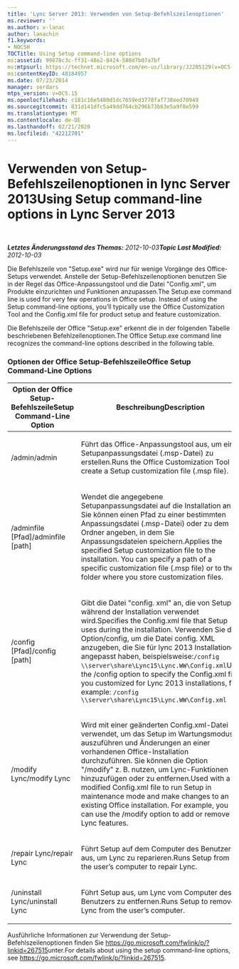 ```yaml
---
title: 'Lync Server 2013: Verwenden von Setup-Befehlszeilenoptionen'
ms.reviewer: ''
ms.author: v-lanac
author: lanachin
f1.keywords:
- NOCSH
TOCTitle: Using Setup command-line options
ms:assetid: 99878c3c-ff31-48e2-8424-580d7b07a7bf
ms:mtpsurl: https://technet.microsoft.com/en-us/library/JJ205129(v=OCS.15)
ms:contentKeyID: 48184957
ms.date: 07/23/2014
manager: serdars
mtps_version: v=OCS.15
ms.openlocfilehash: c181c16e5480d1dc7659ed3778faf738eed70949
ms.sourcegitcommit: 831d141dfc5a49dd764cb296b73b63e5a9f8e599
ms.translationtype: MT
ms.contentlocale: de-DE
ms.lasthandoff: 02/21/2020
ms.locfileid: "42212701"
---
```

<div data-xmlns="http://www.w3.org/1999/xhtml">

<div class="topic" data-xmlns="http://www.w3.org/1999/xhtml" data-msxsl="urn:schemas-microsoft-com:xslt" data-cs="https://msdn.microsoft.com/">

<div data-asp="https://msdn2.microsoft.com/asp">

# <a name="using-setup-command-line-options-in-lync-server-2013"></a><span data-ttu-id="13c95-102">Verwenden von Setup-Befehlszeilenoptionen in lync Server 2013</span><span class="sxs-lookup"><span data-stu-id="13c95-102">Using Setup command-line options in Lync Server 2013</span></span>

</div>

<div id="mainSection">

<div id="mainBody">

<span> </span>

<span data-ttu-id="13c95-103">_**Letztes Änderungsstand des Themas:** 2012-10-03_</span><span class="sxs-lookup"><span data-stu-id="13c95-103">_**Topic Last Modified:** 2012-10-03_</span></span>

<span data-ttu-id="13c95-p101">Die Befehlszeile von "Setup.exe" wird nur für wenige Vorgänge des Office-Setups verwendet. Anstelle der Setup-Befehlszeilenoptionen benutzen Sie in der Regel das Office-Anpassungstool und die Datei "Config.xml", um Produkte einzurichten und Funktionen anzupassen.</span><span class="sxs-lookup"><span data-stu-id="13c95-p101">The Setup.exe command line is used for very few operations in Office setup. Instead of using the Setup command-line options, you’ll typically use the Office Customization Tool and the Config.xml file for product setup and feature customization.</span></span>

<span data-ttu-id="13c95-106">Die Befehlszeile der Office "Setup.exe" erkennt die in der folgenden Tabelle beschriebenen Befehlzeilenoptionen.</span><span class="sxs-lookup"><span data-stu-id="13c95-106">The Office Setup.exe command line recognizes the command-line options described in the following table.</span></span>

### <a name="office-setup-command-line-options"></a><span data-ttu-id="13c95-107">Optionen der Office Setup-Befehlszeile</span><span class="sxs-lookup"><span data-stu-id="13c95-107">Office Setup Command-Line Options</span></span>

<table>
<colgroup>
<col style="width: 50%" />
<col style="width: 50%" />
</colgroup>
<thead>
<tr class="header">
<th><span data-ttu-id="13c95-108">Option der Office Setup-Befehlszeile</span><span class="sxs-lookup"><span data-stu-id="13c95-108">Setup Command-Line Option</span></span></th>
<th><span data-ttu-id="13c95-109">Beschreibung</span><span class="sxs-lookup"><span data-stu-id="13c95-109">Description</span></span></th>
</tr>
</thead>
<tbody>
<tr class="odd">
<td><p><span data-ttu-id="13c95-110">/admin</span><span class="sxs-lookup"><span data-stu-id="13c95-110">/admin</span></span></p></td>
<td><p><span data-ttu-id="13c95-111">Führt das Office-Anpassungstool aus, um eine Setupanpassungsdatei (.msp-Datei) zu erstellen.</span><span class="sxs-lookup"><span data-stu-id="13c95-111">Runs the Office Customization Tool to create a Setup customization file (.msp file).</span></span></p></td>
</tr>
<tr class="even">
<td><p><span data-ttu-id="13c95-112">/adminfile [Pfad]</span><span class="sxs-lookup"><span data-stu-id="13c95-112">/adminfile [path]</span></span></p></td>
<td><p><span data-ttu-id="13c95-p102">Wendet die angegebene Setupanpassungsdatei auf die Installation an. Sie können einen Pfad zu einer bestimmten Anpassungsdatei (.msp-Datei) oder zu dem Ordner angeben, in dem Sie Anpassungsdateien speichern.</span><span class="sxs-lookup"><span data-stu-id="13c95-p102">Applies the specified Setup customization file to the installation. You can specify a path of a specific customization file (.msp file) or to the folder where you store customization files.</span></span></p></td>
</tr>
<tr class="odd">
<td><p><span data-ttu-id="13c95-115">/config [Pfad]</span><span class="sxs-lookup"><span data-stu-id="13c95-115">/config [path]</span></span></p></td>
<td><p><span data-ttu-id="13c95-116">Gibt die Datei "config. xml" an, die von Setup während der Installation verwendet wird.</span><span class="sxs-lookup"><span data-stu-id="13c95-116">Specifies the Config.xml file that Setup uses during the installation.</span></span> <span data-ttu-id="13c95-117">Verwenden Sie die Option/config, um die Datei config. XML anzugeben, die Sie für lync 2013 Installationen angepasst haben, beispielsweise:<code>/config \\server\share\Lync15\Lync.WW\Config.xml</code></span><span class="sxs-lookup"><span data-stu-id="13c95-117">Use the /config option to specify the Config.xml file you customized for Lync 2013 installations, for example: <code>/config \\server\share\Lync15\Lync.WW\Config.xml</code></span></span></p></td>
</tr>
<tr class="even">
<td><p><span data-ttu-id="13c95-118">/modify Lync</span><span class="sxs-lookup"><span data-stu-id="13c95-118">/modify Lync</span></span></p></td>
<td><p><span data-ttu-id="13c95-p104">Wird mit einer geänderten Config.xml-Datei verwendet, um das Setup im Wartungsmodus auszuführen und Änderungen an einer vorhandenen Office-Installation durchzuführen. Sie können die Option "/modify" z. B. nutzen, um Lync-Funktionen hinzuzufügen oder zu entfernen.</span><span class="sxs-lookup"><span data-stu-id="13c95-p104">Used with a modified Config.xml file to run Setup in maintenance mode and make changes to an existing Office installation. For example, you can use the /modify option to add or remove Lync features.</span></span></p></td>
</tr>
<tr class="odd">
<td><p><span data-ttu-id="13c95-121">/repair Lync</span><span class="sxs-lookup"><span data-stu-id="13c95-121">/repair Lync</span></span></p></td>
<td><p><span data-ttu-id="13c95-122">Führt Setup auf dem Computer des Benutzers aus, um Lync zu reparieren.</span><span class="sxs-lookup"><span data-stu-id="13c95-122">Runs Setup from the user’s computer to repair Lync.</span></span></p></td>
</tr>
<tr class="even">
<td><p><span data-ttu-id="13c95-123">/uninstall Lync</span><span class="sxs-lookup"><span data-stu-id="13c95-123">/uninstall Lync</span></span></p></td>
<td><p><span data-ttu-id="13c95-124">Führt Setup aus, um Lync vom Computer des Benutzers zu entfernen.</span><span class="sxs-lookup"><span data-stu-id="13c95-124">Runs Setup to remove Lync from the user’s computer.</span></span></p></td>
</tr>
</tbody>
</table>


<span data-ttu-id="13c95-125">Ausführliche Informationen zur Verwendung der Setup-Befehlszeilenoptionen finden Sie <https://go.microsoft.com/fwlink/p/?linkid=267515>unter.</span><span class="sxs-lookup"><span data-stu-id="13c95-125">For details about using the setup command-line options, see <https://go.microsoft.com/fwlink/p/?linkid=267515>.</span></span>

</div>

<span> </span>

</div>

</div>

</div>

